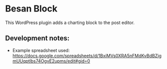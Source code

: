 # Besan Block

This WordPress plugin adds a charting block to the post editor.

## Development notes:

* Example spreadsheet used: https://docs.google.com/spreadsheets/d/1BxiMVs0XRA5nFMdKvBdBZjgmUUqptlbs74OgvE2upms/edit#gid=0
